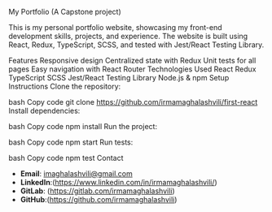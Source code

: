 My Portfolio (A Capstone project)

This is my personal portfolio website, showcasing my front-end development skills, projects, and experience. The website is built using React, Redux, TypeScript, SCSS, and tested with Jest/React Testing Library.

Features
Responsive design
Centralized state with Redux
Unit tests for all pages
Easy navigation with React Router
Technologies Used
React
Redux
TypeScript
SCSS
Jest/React Testing Library
Node.js & npm
Setup Instructions
Clone the repository:

bash
Copy code
git clone https://github.com/irmamaghalashvili/first-react
Install dependencies:

bash
Copy code
npm install
Run the project:

bash
Copy code
npm start
Run tests:

bash
Copy code
npm test
Contact
- **Email**: imaghalashvili@gmail.com
- **LinkedIn**:(https://www.linkedin.com/in/irmamaghalashvili/)
- **GitLab**: (https://gitlab.com/irmamaghalashvili)
- **GitHub**:(https://github.com/irmamaghalashvili)
